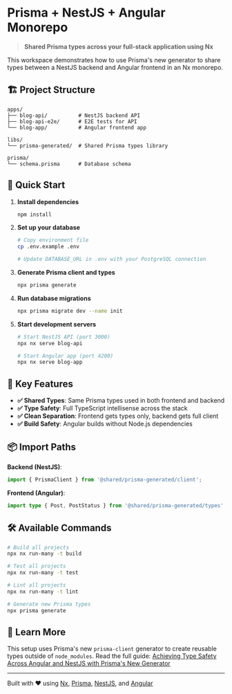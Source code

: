 # Prisma + NestJS + Angular Monorepo

> **Shared Prisma types across your full-stack application using Nx**

This workspace demonstrates how to use Prisma's new generator to share types between a NestJS backend and Angular frontend in an Nx monorepo.

## 🏗️ Project Structure

```
apps/
├── blog-api/          # NestJS backend API
├── blog-api-e2e/      # E2E tests for API
└── blog-app/          # Angular frontend app

libs/
└── prisma-generated/  # Shared Prisma types library

prisma/
└── schema.prisma      # Database schema
```

## 🚀 Quick Start

1. **Install dependencies**
   ```bash
   npm install
   ```

2. **Set up your database**
   ```bash
   # Copy environment file
   cp .env.example .env
   
   # Update DATABASE_URL in .env with your PostgreSQL connection
   ```

3. **Generate Prisma client and types**
   ```bash
   npx prisma generate
   ```

4. **Run database migrations**
   ```bash
   npx prisma migrate dev --name init
   ```

5. **Start development servers**
   ```bash
   # Start NestJS API (port 3000)
   npx nx serve blog-api
   
   # Start Angular app (port 4200)
   npx nx serve blog-app
   ```

## 🎯 Key Features

- **✅ Shared Types**: Same Prisma types used in both frontend and backend
- **✅ Type Safety**: Full TypeScript intellisense across the stack
- **✅ Clean Separation**: Frontend gets types only, backend gets full client
- **✅ Build Safety**: Angular builds without Node.js dependencies

## 📦 Import Paths

**Backend (NestJS)**:
```typescript
import { PrismaClient } from '@shared/prisma-generated/client';
```

**Frontend (Angular)**:
```typescript
import type { Post, PostStatus } from '@shared/prisma-generated/types';
```

## 🛠️ Available Commands

```bash
# Build all projects
npx nx run-many -t build

# Test all projects
npx nx run-many -t test

# Lint all projects
npx nx run-many -t lint

# Generate new Prisma types
npx prisma generate
```

## 📖 Learn More

This setup uses Prisma's new `prisma-client` generator to create reusable types outside of `node_modules`. Read the full guide: [Achieving Type Safety Across Angular and NestJS with Prisma's New Generator](https://arcadioquintero.com/achieving-type-safety-across-angular-and-nestjs-with-prismas-new-generator)

---

Built with ❤️ using [Nx](https://nx.dev), [Prisma](https://prisma.io), [NestJS](https://nestjs.com), and [Angular](https://angular.io)